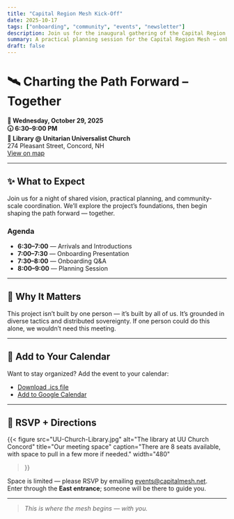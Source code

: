 ```yaml
---
title: "Capital Region Mesh Kick-Off"
date: 2025-10-17
tags: ["onboarding", "community", "events", "newsletter"]
description: Join us for the inaugural gathering of the Capital Region Mesh.
summary: A practical planning session for the Capital Region Mesh — onboarding, coordination, and next steps.
draft: false
---
```


# 🛰️ Charting the Path Forward – Together

**📅 Wednesday, October 29, 2025**  
**🕡 6:30–9:00 PM**  
**📍 Library @ Unitarian Universalist Church**  
274 Pleasant Street, Concord, NH  
[View on map](https://maps.app.goo.gl/1dg2gf1RueUyXagJ7)

---

## ✨ What to Expect

Join us for a night of shared vision, practical planning, and community-scale coordination. We’ll explore the project’s foundations, then begin shaping the path forward — together.

### Agenda
- **6:30–7:00** — Arrivals and Introductions  
- **7:00–7:30** — Onboarding Presentation  
- **7:30–8:00** — Onboarding Q&A  
- **8:00–9:00** — Planning Session

---

## 📡 Why It Matters

This project isn’t built by one person — it’s built by all of us. It’s grounded in diverse tactics and distributed sovereignty. If one person could do this alone, we wouldn’t need this meeting.

---

## 📅 Add to Your Calendar

Want to stay organized? Add the event to your calendar:
- [Download .ics file](/events/crm-kickoff.ics)  
- [Add to Google Calendar](https://calendar.google.com/calendar/render?action=TEMPLATE&text=Capital+Region+Mesh+Kick-Off&dates=20251029T223000Z/20251030T010000Z&details=Join+us+for+the+inaugural+gathering+of+the+Capital+Region+Mesh...&location=274+Pleasant+Street,+Concord,+NH+03301)

---

## 🧭 RSVP + Directions

{{< figure 
    src="UU-Church-Library.jpg"
    alt="The library at UU Church Concord"
    title="Our meeting space"
    caption="There are 8 seats available, with space to pull in a few more if needed."
    width="480"
>}}

Space is limited — please RSVP by emailing [events@capitalmesh.net](mailto:events@capitalmesh.net).   
Enter through the **East entrance**; someone will be there to guide you.

---

> _This is where the mesh begins — with you._
